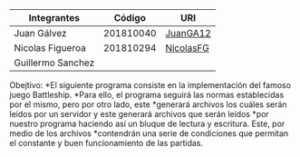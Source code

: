 |Integrantes|Código|URI|
|-----------|------|---|
|Juan Gálvez|201810040|[JuanGA12](https://github.com/JuanGA12)
|Nicolas Figueroa|201810294|[NicolasFG](https://github.com/NicolasFG)
|Guillermo Sanchez||[]()

Obejtivo: 
*El siguiente programa consiste en la implementación del famoso juego Battleship.
*Para ello, el programa seguirá las normas establecidas por el mismo, pero por otro lado, este
*generará archivos los cuáles serán leídos por un servidor y este generará archivos que serán leídos
*por nuestro programa haciendo así un bluque de lectura y escritura. Este, por medio de los archivos 
*contendrán una serie de condiciones que permitan el constante y buen funcionamiento de las partidas. 

